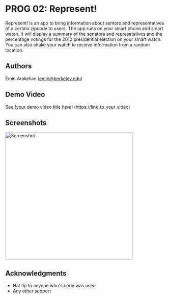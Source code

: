 # PROG 02: Represent!

Represent! is an app to bring information about sentors and representatives of a certain zipcode to users. The app runs on your smart phone and smart watch. It will display a summary of the senators and represatatives and  the percentage votings for the 2012 presidential election on your smart watch. You can also shake your watch to recieve information from a random location.

## Authors

Emin Arakelian ([emin@berkeley.edu](mailto:your_email@berkeley.edu))

## Demo Video

See [your demo video title here] (https://link_to_your_video)

## Screenshots

<img src="http://postimg.org/image/58jr9qugv/" height="400" alt="Screenshot"/>

## Acknowledgments

* Hat tip to anyone who's code was used
* Any other support
